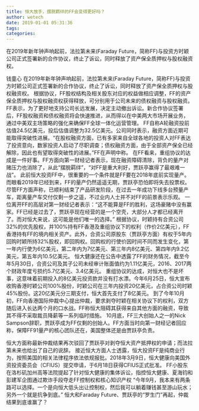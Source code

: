 ```yaml
---
title: 恒大放手，摆脱羁绊的FF会变得更好吗？
author: wetech
date: 2019-01-01 05:31:36
tags: 
categories: 
---
```

在2019年新年钟声响起前，法拉第未来(Faraday Future，简称FF)与投资方时颖公司正式签署新的合作协议，终止了诉讼，同时释放了资产保全质押权与股权融资权。
<!-- more -->
钱童心
在2019年新年钟声响起前，法拉第未来(Faraday Future，简称FF)与投资方时颖公司正式签署新的合作协议，终止了诉讼，同时释放了资产保全质押权与股权融资权。
根据协议，FF股权结构及相关股东对应的权益做相应调整，FF的资产保全质押权与股权融资权获得释放，可分别用于公司未来的债权融资与股权融资。
FF表示，为了更好地支持公司长远发展，决定主动撤出诉讼。新合作协议签署后，FF股权融资和债权融资将会快速推进，从而得以在中美两大市场开展业务，通过中美双主场策略的强化来确保FF全球一体化运营管理。
FF自称A轮融资投前估值24.5亿美元，投后估值调整为32.5亿美元。公司同时表示，融资方面近期可能取得突破性进展。“在股权融资方面，已有多家来自全球各地的投资人对FF表达了投资意向，数家投资人启动了尽职调查；债权融资方面，由于全部资产保全已经解除，因此也有望取得突破性的进展。”FF在声明中称。
在FF看来，重组协议的达成是一件好事。FF方面向第一财经记者表示，现在融资障碍清除，背负的量产对赌压力也消除了，从此“摆脱羁绊”，“对FF是重大利好，贾跃亭赢得了最艰难一战”。
此前恒大投资FF中，很重要的一个条件就是FF要在2018年底前实现量产。而眼看2019年已经到来，FF的量产仍然遥遥无期，贾跃亭恐怕即将失去投票权。
尽管FF方面声称，已顺利结束了产品研发阶段，在过去一年成功下线多台预量产车，距离量产车交付仅剩一步之遥，不过业内人士并不对FF的前景表示乐观。
一位离开FF的高层对第一财经记者表示：“这不能算是FF的胜利，这场豪赌中没有赢家。FF已经是过去了，贾跃亭现在经营的是一个空壳，大部分人才都已经离开了。而对恒大来说，这可能是他们唯一的选择。”
根据协议，时颖持有合资公司32%的优先股权，并100%持有FF香港及重组协议下的权利（作价2亿美元），FF香港持有FF的境内相关资产。此外，合资公司原股东（贾跃亭方面）有权于5年内回购时颖所持32%股权，即回购权。回购权的行使价因时间不同而发生变化，第一年内行使为6亿美元，第二年内为7亿美元、第三年内8亿美元、第四年内9.2亿美元，第五年内10.5亿美元。
恒大健康还在公告中透露了FF的财务情况，截至今年5月30日，合资公司及其子公司未经审计账面值约为1.11亿美元，2016、2017两个财政年度亏损约5.7亿美元、3.4亿美元。
重组协议的达成，对恒大也不是坏事，这意味着前期投入的8亿美元投资款并没有打水漂。今年6月25日，恒大宣布收购香港时颖公司100%股份，时颖公司在三年内投资20亿美元，占合资公司时颖45%股份。这20亿美元分三期支付，恒大首先支付了8亿美元。
到了今年10月初，FF向香港国际仲裁中心提出仲裁，要求剥夺时颖在相关协议下的权利，双方随后进入长达两个月的口水战。FF称恒大阻碍其获得来自其他方面的融资，导致其不得不采取裁员降薪等一系列临时措施。
10月底，FF三大创始人之一的Nick Sampson辞职，贾跃亭成为FF仅剩的创始人。FF方面当时向第一财经记者回应称，保障FF91量产的核心团队还在，美国整体还是由贾跃亭负责。
 
 
恒大方面称最新仲裁结果再次驳回了贾跃亭对剥夺恒大资产抵押权的申请；而法拉第未来也给出了自己的说辞。 
接近恒大方面人士透露，恒大投资FF是纯商业行为，按照美国的相关法律程序依法依规报批。2018年3月9日，恒大健康向美国外资投资委员会（CFIUS）提交申请，于6月18日获得CFIUS正式批准。
FF小股东在洛杉矶加州高等法院提起了针对恒大健康的集体诉讼，指控恒大健康、夏海钧和彭建军企图通过欺诈手段夺走FF控制权和核心知识产权
“今年9月，我本来有两条路可以选择。一个是向恒大低头出让控制权，然后我可以躺着赚钱甚至游山玩水；另外一个就是抗争到底。”
恒大和Faraday Future、贾跃亭的“罗生门”再起，仲裁结果到底谁赢了？

